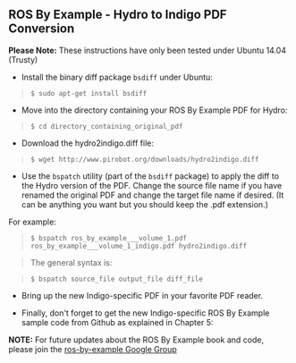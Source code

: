 ## ROS By Example - Hydro to Indigo PDF Conversion ##

**Please Note:** These instructions have only been tested under Ubuntu 14.04 (Trusty)

  * Install the binary diff package `bsdiff` under Ubuntu:

> `$ sudo apt-get install bsdiff`

  * Move into the directory containing your ROS By Example PDF for Hydro:

> `$ cd directory_containing_original_pdf`

  * Download the hydro2indigo.diff file:

> `$ wget http://www.pirobot.org/downloads/hydro2indigo.diff`

  * Use the `bspatch` utility (part of the `bsdiff` package) to apply the diff to the Hydro version of the PDF.  Change the source file name if you have renamed the original PDF and change the target file name if desired. (It can be anything you want but you should keep the .pdf extension.)

For example:

> `$ bspatch ros_by_example___volume_1.pdf ros_by_example___volume_1_indigo.pdf hydro2indigo.diff`

> The general syntax is:

> `$ bspatch source_file output_file diff_file`

  * Bring up the new Indigo-specific PDF in your favorite PDF reader.

  * Finally, don't forget to get the new Indigo-specific ROS By Example sample code from Github as explained in Chapter 5:

**NOTE:** For future updates about the ROS By Example book and code, please join the [ros-by-example Google Group](https://groups.google.com/forum/#%21forum/ros-by-example)